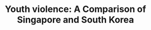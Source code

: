 ---
title: "Youth violence: A Comparison of Singapore and South Korea"
layout: pdf
description:
nav-menu: false
show_tile: false
pdf: youth-violence
backLink: /research
permalink: youth-violence
---